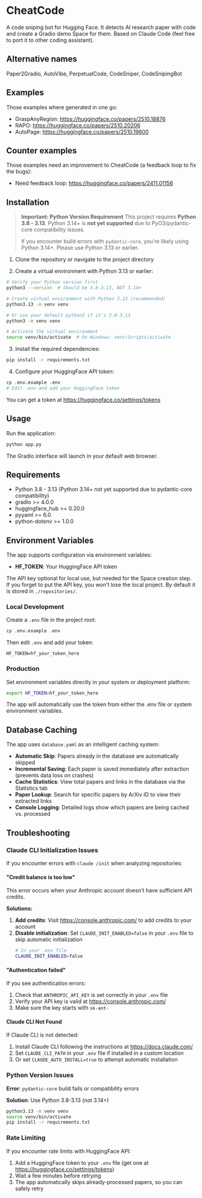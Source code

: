 # CheatCode

A code sniping bot for Hugging Face.
It detects AI research paper with code and create a Gradio demo Space for them. Based on Claude Code (feel free to port it to other coding assistant).

## Alternative names

Paper2Gradio, AutoVibe, PerpetualCode, CodeSniper, CodeSnipingBot

## Examples

Those examples where generated in one go:

- GraspAnyRegion: https://huggingface.co/papers/2510.18876
- RAPO: https://huggingface.co/papers/2510.20206
- AutoPage: https://huggingface.co/papers/2510.19600

## Counter examples

Those examples need an improvement to CheatCode (a feedback loop to fix the bugs):

- Need feedback loop: https://huggingface.co/papers/2411.01156

## Installation

> **Important: Python Version Requirement**
> This project requires **Python 3.8 - 3.13**. Python 3.14+ is **not yet supported** due to PyO3/pydantic-core compatibility issues.
>
> If you encounter build errors with `pydantic-core`, you're likely using Python 3.14+. Please use Python 3.13 or earlier.

1. Clone the repository or navigate to the project directory

2. Create a virtual environment with Python 3.13 or earlier:
```bash
# Verify your Python version first
python3 --version  # Should be 3.8-3.13, NOT 3.14+

# Create virtual environment with Python 3.13 (recommended)
python3.13 -m venv venv

# Or use your default python3 if it's 3.8-3.13
python3 -m venv venv

# Activate the virtual environment
source venv/bin/activate  # On Windows: venv\Scripts\activate
```

3. Install the required dependencies:
```bash
pip install -r requirements.txt
```

4. Configure your HuggingFace API token:
```bash
cp .env.example .env
# Edit .env and add your HuggingFace token
```

You can get a token at https://huggingface.co/settings/tokens

## Usage

Run the application:
```bash
python app.py
```

The Gradio interface will launch in your default web browser.


## Requirements

- Python 3.8 - 3.13 (Python 3.14+ not yet supported due to pydantic-core compatibility)
- gradio >= 4.0.0
- huggingface_hub >= 0.20.0
- pyyaml >= 6.0
- python-dotenv >= 1.0.0

## Environment Variables

The app supports configuration via environment variables:

- **HF_TOKEN**: Your HuggingFace API token

The API key optional for local use, but needed for the Space creation step.
If you forget to put the API key, you won't lose the local project.
By default it is stored in `./repositories/`.

### Local Development
Create a `.env` file in the project root:
```bash
cp .env.example .env
```

Then edit `.env` and add your token:
```
HF_TOKEN=hf_your_token_here
```

### Production
Set environment variables directly in your system or deployment platform:
```bash
export HF_TOKEN=hf_your_token_here
```

The app will automatically use the token from either the .env file or system environment variables.

## Database Caching

The app uses `database.yaml` as an intelligent caching system:

- **Automatic Skip**: Papers already in the database are automatically skipped
- **Incremental Saving**: Each paper is saved immediately after extraction (prevents data loss on crashes)
- **Cache Statistics**: View total papers and links in the database via the Statistics tab
- **Paper Lookup**: Search for specific papers by ArXiv ID to view their extracted links
- **Console Logging**: Detailed logs show which papers are being cached vs. processed

## Troubleshooting

### Claude CLI Initialization Issues

If you encounter errors with `claude /init` when analyzing repositories:

#### "Credit balance is too low"

This error occurs when your Anthropic account doesn't have sufficient API credits.

**Solutions:**
1. **Add credits**: Visit https://console.anthropic.com/ to add credits to your account
2. **Disable initialization**: Set `CLAUDE_INIT_ENABLED=false` in your `.env` file to skip automatic initialization
   ```bash
   # In your .env file
   CLAUDE_INIT_ENABLED=false
   ```

#### "Authentication failed"

If you see authentication errors:

1. Check that `ANTHROPIC_API_KEY` is set correctly in your `.env` file
2. Verify your API key is valid at https://console.anthropic.com/
3. Make sure the key starts with `sk-ant-`

#### Claude CLI Not Found

If Claude CLI is not detected:

1. Install Claude CLI following the instructions at https://docs.claude.com/
2. Set `CLAUDE_CLI_PATH` in your `.env` file if installed in a custom location
3. Or set `CLAUDE_AUTO_INSTALL=true` to attempt automatic installation

### Python Version Issues

**Error**: `pydantic-core` build fails or compatibility errors

**Solution**: Use Python 3.8-3.13 (not 3.14+)
```bash
python3.13 -m venv venv
source venv/bin/activate
pip install -r requirements.txt
```

### Rate Limiting

If you encounter rate limits with HuggingFace API:

1. Add a HuggingFace token to your `.env` file (get one at https://huggingface.co/settings/tokens)
2. Wait a few minutes before retrying
3. The app automatically skips already-processed papers, so you can safely retry

